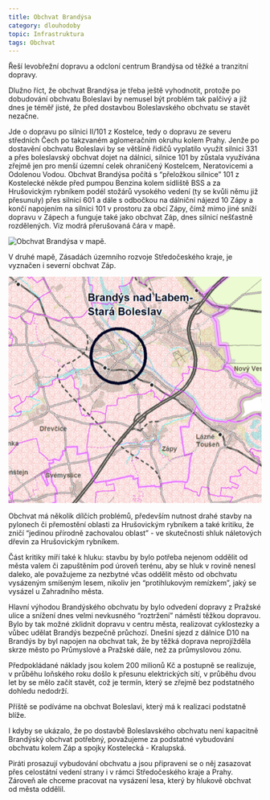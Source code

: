 ```yaml
---
title: Obchvat Brandýsa
category: dlouhodoby
topic: Infrastruktura
tags: Obchvat
---
```

Řeší levobřežní dopravu a odcloní centrum Brandýsa od těžké a tranzitní dopravy.

Dlužno říct, že obchvat Brandýsa je třeba ještě vyhodnotit, protože po dobudování obchvatu Boleslavi by nemusel být problém tak palčivý a již dnes je téměř jisté, že před dostavbou Boleslavského obchvatu se stavět nezačne.

Jde o dopravu po silnici II/101 z Kostelce, tedy o dopravu ze severu středních Čech po takzvaném aglomeračním okruhu kolem Prahy. Jenže po dostavění obchvatu Boleslavi by se většině řidičů vyplatilo využít silnici 331 a přes boleslavský obchvat dojet na dálnici, silnice 101 by zůstala využívána zřejmě jen pro menší územní celek ohraničený Kostelcem, Neratovicemi a Odolenou Vodou. Obchvat Brandýsa počítá s “přeložkou silnice” 101 z Kostelecké někde před pumpou Benzina kolem sídliště BSS a za Hrušovickým rybníkem podél stožárů vysokého vedení (ty se kvůli němu již přesunuly) přes silnici 601 a dále s odbočkou na dálniční nájezd 10 Zápy a končí napojením na silnici 101 v prostoru za obcí Zápy, čímž mimo jiné sníží dopravu v Zápech a funguje také jako obchvat Záp, dnes silnicí nešťastně rozdělených. Viz modrá přerušovaná čára v mapě.

![Obchvat Brandýsa v mapě. ](/assets/img/posts/2018-06-09-obchvat-brandys.png)

V druhé mapě, Zásadách územního rozvoje Středočeského kraje, je vyznačen i severní obchvat Záp.

![Plány obchvatů v Zásadách územního rozvoje (ZUR). ](/assets/img/posts/2018-06-09-obchvat-brandys-zur.png)

Obchvat má několik dílčích problémů, především nutnost drahé stavby na pylonech či přemostění oblasti za Hrušovickým rybníkem a také kritiku, že zničí “jedinou přírodně zachovalou oblast” - ve skutečnosti shluk náletových dřevin za Hrušovickým rybníkem.

Část kritiky míří také k hluku: stavbu by bylo potřeba nejenom oddělit od města valem či zapuštěním pod úroveň terénu, aby se hluk v rovině nenesl daleko, ale považujeme za nezbytné včas oddělit město od obchvatu vysázeným smíšeným lesem, nikoliv jen “protihlukovým remízkem”, jaký se vysázel u Zahradního města.

Hlavní výhodou Brandýského obchvatu by bylo odvedení dopravy z Pražské ulice a snížení dnes velmi nevkusného “roztržení” náměstí těžkou dopravou. Bylo by tak možné zklidnit dopravu v centru města, realizovat cyklostezky a vůbec udělat Brandýs bezpečně průchozí. Dnešní sjezd z dálnice D10 na Brandýs by byl napojen na obchvat tak, že by těžká doprava neprojížděla skrze město po Průmyslové a Pražské dále, než za průmyslovou zónu.

Předpokládané náklady jsou kolem 200 milionů Kč a postupně se realizuje, v průběhu loňského roku došlo k přesunu elektrických sítí, v průběhu dvou let by se mělo začít stavět, což je termín, který se zřejmě bez podstatného dohledu nedodrží.

Příště se podíváme na obchvat Boleslavi, který má k realizaci podstatně blíže.

I kdyby se ukázalo, že po dostavbě Boleslavského obchvatu není kapacitně Brandýský obchvat potřebný, považujeme za podstatné vybudování obchvatu kolem Záp a spojky Kostelecká - Kralupská.

Piráti prosazují vybudování obchvatu a jsou připraveni se o něj zasazovat přes celostátní vedení strany i v rámci Středočeského kraje a Prahy. Zároveň ale chceme pracovat na vysázení lesa, který by hlukově obchvat od města oddělil.
